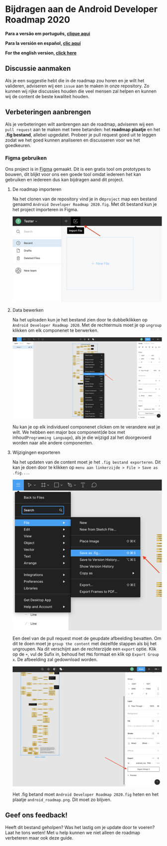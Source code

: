 # Bijdragen aan de Android Developer Roadmap 2020

**Para a versão em português, [clique aqui](./contributing_pt_br.md)**

**Para la versión en español, [clic aquí](./contributing_es.md)**

**For the english version, [click here](./contributing.md)**

## Discussie aanmaken

Als je een suggestie hebt die in de roadmap zou horen en je wilt het valideren, adviseren wij een `issue` aan te maken in onze repository. Zo kunnen wij rijke discussies houden die veel mensen zal helpen en kunnen wij de content de beste kwaliteit houden.

## Verbeteringen aanbrengen

Als je verbeteringen wilt aanbrengen aan de roadmap, adviseren wij een `pull request` aan te maken met twee betanden: het **roadmap plaatje** en het **.fig bestand**, allebei upgedatet. Probeer je pull request goed uit te leggen zodat we het goed kunnen analiseren en discusseren voor we het goedkeuren.

### Figma gebruiken

Ons project is in [Figma](https://www.figma.com/) gemaakt. Dit is een gratis tool om prototypes to bouwen, dit blijkt voor ons een goede tool omdat iedereen het kan gebruiken en iedereen dus kan bijdragen aand dit project.

1. De roadmap importeren

    Na het clonen van de repository vind je in de`project` map een bestand genaamd `Android Developer Roadmap 2020.fig`. Met dit bestand kun je het project importeren in Figma.

    

    ![How to import a .fig file in Figma](./importing_project.png)

2. Data bewerken

    Na het uploaden kun je het bestand zien door te dubbelklikken op `Android Developer Roadmap 2020`. Met de rechtermuis moet je op `ungroup` klikken om elk componenet te berwerken.

    ![Ungroup the content](./ungroup_content.png)

    

    Nu kan je op elk individueel componenet clicken om te verandere wat je wilt. We hebben een major box component(de box met inhoud`Programming Language`), als je die wijzigd zal het doorgevoerd worden naar alle andere componenten.

3. Wijzigingen exporteren

    Na het updaten van de content moet je het `.fig bestand exporteren`. Dit kan je doen door te klikken op `menu aan linkerzijde > File > Save as .fig...`.

    

    ![Exporting the .fig file](./exporting_fig_file.png)

    Een deel van de pull request moet de geupdate afbeelding bevatten. Om dit te doen moet je `group the content` met dezelfde stappen als bij het ungroupen. Na dit verschijnt aan de rechterzijde een `export` optie. Klik op de `+`, vul de Sufix in, behoud het `PNG` formaat en klik op `Export Group x`. De afbeelding zal gedownload worden. 

    ![Exporting the image](./exporting_image.png)
    
    Het .fig betand moet `Android Developer Roadmap 2020.fig` heten en het plaatje `android_roadmap.png`. Dit moet zo blijven.

## Geef ons feedback!

Heeft dit bestand geholpen? Was het lastig om je update door te voeren? Laat he tons weten! Met u help kunnen we niet alleen de roadmap verbeteren maar ook deze guide.